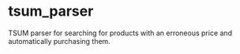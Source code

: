 # tsum_parser
TSUM  parser for searching for products with an erroneous price and automatically purchasing them.

